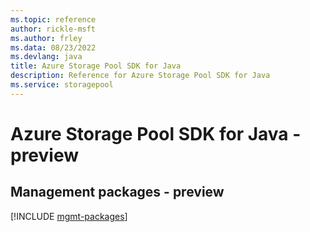 ```yaml
---
ms.topic: reference
author: rickle-msft
ms.author: frley
ms.data: 08/23/2022
ms.devlang: java
title: Azure Storage Pool SDK for Java
description: Reference for Azure Storage Pool SDK for Java
ms.service: storagepool
---
```

# Azure Storage Pool SDK for Java - preview

## Management packages - preview
[!INCLUDE [mgmt-packages](storage-pool-mgmt-index.md)]